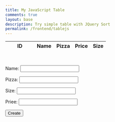```yaml
---
title: My JavaScript Table
comments: true
layout: base
description: Try simple table with JQuery Sort
permalink: /frontend/tablejs
---
```

<head>
    <!-- JQuery -->
    <script type="text/javascript" language="javascript" src="https://code.jquery.com/jquery-3.5.1.js"></script>
    <script type="text/javascript" language="javascript" src="https://cdn.datatables.net/1.13.4/js/jquery.dataTables.min.js"></script>
    <!-- Bootstrap -->
    <script type="text/javascript" language="javascript" src="https://cdn.datatables.net/1.13.4/js/dataTables.bootstrap5.min.js"></script>
    <style>
        #flaskTable th:first-child {
            width: 75px;
        }
        #flaskTable td:not(:first-child) {
          width: 150px;
        }
    </style>

</head>

<table id="flaskTable" class="table table-striped nowrap" style="width:100%">
    <thead id="flaskHead">
        <tr>
            <th>ID</th>
            <th>Name</th>
            <th>Pizza</th>
            <th>Price</th>
            <th>Size</th>
        </tr>
    </thead>
    <tbody id="flaskBody"></tbody>
</table>
<br>
<form action="javascript:create_user()">
    <p><label>
        Name:
        <input type="text" name="name" id="name" required>
    </label></p>
    <p><label>
        Pizza:
        <input type="text" name="pizza" id="pizza" required>
    </label></p>
    <p><label>
        Size:
        <input type="text" name="size" id="size" required>
    </label></p>
        <p><label>
        Priee:
        <input type="text" name="price" id="price" required>
    </label></p>
    <p>
        <button>Create</button>
    </p>
</form>
<script>
    $
    $(document).ready(function() {
    fetch('https://playgroundproject.duckdns.org/api/menu/', { mode: 'cors' })
    .then(response => {
      if (!response.ok) {
        throw new Error('API response failed');
      }
      return response.json();
    })
    .then(data => {
      for (const row of data) {
        $
        $('#flaskBody').append('<tr><td>' + 
            row.id + '</td><td>' + 
            row.name + '</td><td>' + 
            row.pizza + '</td><td>' + 
            row.size + '</td></td>')
            row.price + '</td></td>;
            }
            $
      $("#flaskTable").DataTable();
    })
    .catch(error => {
      console.error('Error:', error);
    });
  });
  //
  // prepare HTML result container for new output
  const resultContainer = document.getElementById("result");
  // prepare URL's to allow easy switch from deployment and localhost
  var url = "https://playgroundproject.duckdns.org/api/menu/"
  // Load users on page entry
  read_users();
  //
  // Display User Table, data is fetched from Backend Database
  function read_users() {
    // prepare fetch options
    const read_options = {
      method: 'GET', // *GET, POST, PUT, DELETE, etc.
      mode: 'cors', // no-cors, *cors, same-origin
      cache: 'default', // *default, no-cache, reload, force-cache, only-if-cached
      credentials: 'omit', // include, *same-origin, omit
      headers: {
        'Content-Type': 'application/json'
      },
    };
    // fetch the data from API
    fetch(url, read_options)
      // response is a RESTful "promise" on any successful fetch
      .then(response => {
        // check for response errors
        if (response.status !== 200) {
            const errorMsg = 'Database read error: ' + response.status;
            console.log(errorMsg);
            const tr = document.createElement("tr");
            const td = document.createElement("td");
            td.innerHTML = errorMsg;
            tr.appendChild(td);
            resultContainer.appendChild(tr);
            return;
        }
        // valid response will have json data
        response.json().then(data => {
            console.log(data);
            for (let row in data) {
              console.log(data[row]);
              add_row(data[row]);
            }
        })
    })
    // catch fetch errors (ie ACCESS to server blocked)
    .catch(err => {
      console.error(err);
      const tr = document.createElement("tr");
      const td = document.createElement("td");
      td.innerHTML = err;
      tr.appendChild(td);
      resultContainer.appendChild(tr);
    });
  }
  function create_user(){
    //Validate Password (must be 6-20 characters in len)
    //verifyPassword("click");
    const body = {
        company: document.getElementById("company").value,
        model: document.getElementById("model").value,
        price: document.getElementById("price").value,
    };
    const postOptions = {
        method: 'POST',
        body: JSON.stringify(body),
        headers: {
            "content-type": "application/json",
            'Authorization': 'Bearer my-token',
        },
    };
    // URL for Create API
    // Fetch API call to the database to create a new user
    fetch(url, postOptions)
      .then(response => {
        // trap error response from Web API
        if (response.status !== 200) {
          const errorMsg = 'Database create error: ' + response.status;
          console.log(errorMsg);
          const tr = document.createElement("tr");
          const td = document.createElement("td");
          td.innerHTML = errorMsg;
          tr.appendChild(td);
          resultContainer.appendChild(tr);
          return;
        }
        // response contains valid result
        response.json().then(data => {
            console.log(data);
            //add a table row for the new/created userid
            add_row(data);
        })
    })
  }
  function add_row(data) {
    const tr = document.createElement("tr");
    const uid = document.createElement("td");
    const name = document.createElement("td");
    const posts = document.createElement("td")
    const dob = document.createElement("td");
    const age = document.createElement("td");
    // obtain data that is specific to the API
    company.innerHTML = data.company; 
    model.innerHTML = data.model; 
    price.innerHTML = data.price;
    // add HTML to container
    tr.appendChild(company);
    tr.appendChild(model);
    tr.appendChild(price);
    //
    resultContainer.appendChild(tr);
  }
</script>